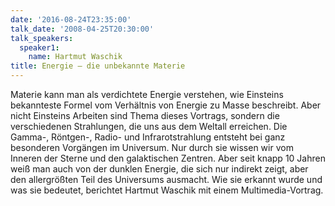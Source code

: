 ```yaml
---
date: '2016-08-24T23:35:00'
talk_date: '2008-04-25T20:30:00'
talk_speakers:
  speaker1:
    name: Hartmut Waschik
title: Energie – die unbekannte Materie
---
```

Materie kann man als verdichtete Energie verstehen, wie Einsteins bekannteste Formel vom Verhältnis von Energie zu Masse beschreibt. Aber nicht Einsteins Arbeiten sind Thema dieses Vortrags, sondern die verschiedenen Strahlungen, die uns aus dem Weltall erreichen.
Die Gamma-, Röntgen-, Radio- und Infrarotstrahlung entsteht bei ganz besonderen
Vorgängen im Universum. Nur durch sie wissen wir vom Inneren der Sterne und den
galaktischen Zentren. 
Aber seit knapp 10 Jahren weiß man auch von der dunklen Energie, die sich nur indirekt zeigt, aber den allergrößten Teil des Universums ausmacht. Wie sie erkannt wurde und was sie bedeutet, berichtet Hartmut Waschik mit einem Multimedia-Vortrag.